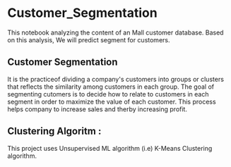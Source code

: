 # Customer_Segmentation

This notebook analyzing the content of an Mall customer database. Based on this analysis, We will predict segment for customers.

## Customer Segmentation
It is the practiceof dividing a company's customers into groups or clusters that reflects the similarity among customers in each group.
The goal of segmenting cutomers is to decide how to relate to customers in each segment in order to maximize the value of each customer.
This process helps company to increase sales and therby increasing profit.

## Clustering Algoritm :
This project uses Unsupervised ML algorithm (i.e) K-Means Clustering algorithm.

